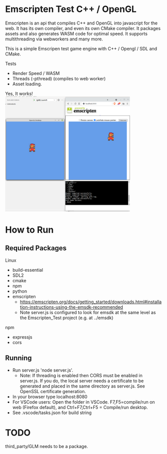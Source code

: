 # Emscripten Test C++ / OpenGL

Emscripten is an api that compiles C++ and OpenGL into javascript for the web. It has its own compiler, and even its own CMake compiler. It packages assets and also generates WASM code for optimal speed. It supports multithreading via webworkers and many more.

This is a simple Emscripen test game engine with C++ / Opengl / SDL and CMake.

Tests <br/>
* Render Speed / WASM
* Threads (-pthread) (compiles to web worker)
* Asset loading.

Yes, It works!<br/>
<img alt="Yes, it works!" src="https://github.com/cacttus/Emscripten_Test/blob/master/ss.png?raw=true" width="400" height="auto">

# How to Run<br/>

## Required Packages 
Linux<br/>
* build-essential
* SDL2
* cmake
* npm
* python
* emscripten
  * https://emscripten.org/docs/getting_started/downloads.html#installation-instructions-using-the-emsdk-recommended
  * Note server.js is configured to look for emsdk at the same level as the Emscripten_Test project (e.g. at ../emsdk)

npm<br/>
* expressjs
* cors

## Running
* Run server.js 'node server.js'. 
  * Note: If threading is enabled then CORS must be enabled in server.js. If you do, the local server needs a certificate to be generated and placed in the same directory as server.js. See OpenSSL certificate generation.
* In your browser type localhost:8080
* For VSCode users: Open the folder in VSCode. F7,F5=compile/run on web (Firefox default), and Ctrl+F7,Ctrl+F5 = Compile/run desktop.
* See .vscode/tasks.json for build string


# TODO

third_party/GLM needs to be a package.
 
